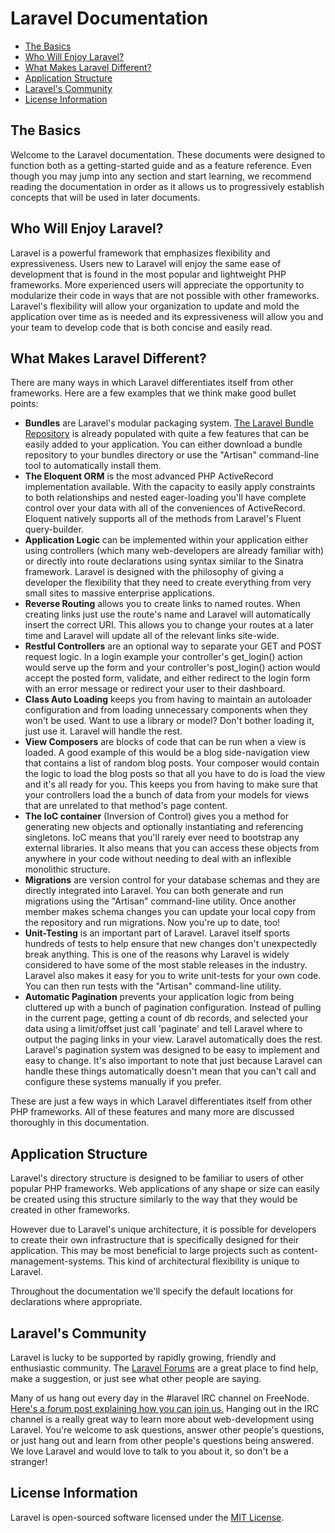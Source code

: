# Laravel Documentation- [The Basics](#the-basics)- [Who Will Enjoy Laravel?](#who-will-enjoy-laravel)- [What Makes Laravel Different?](#laravel-is-different)- [Application Structure](#application-structure)- [Laravel's Community](#laravel-community)- [License Information](#laravel-license)<a name="the-basics"></a>## The BasicsWelcome to the Laravel documentation. These documents were designed to function both as a getting-started guide and as a feature reference. Even though you may jump into any section and start learning, we recommend reading the documentation in order as it allows us to progressively establish concepts that will be used in later documents. <a name="who-will-enjoy-laravel"></a>## Who Will Enjoy Laravel?Laravel is a powerful framework that emphasizes flexibility and expressiveness. Users new to Laravel will enjoy the same ease of development that is found in the most popular and lightweight PHP frameworks. More experienced users will appreciate the opportunity to modularize their code in ways that are not possible with other frameworks. Laravel's flexibility will allow your organization to update and mold the application over time as is needed and its expressiveness will allow you and your team to develop code that is both concise and easily read.<a name="laravel-is-different"></a>## What Makes Laravel Different?There are many ways in which Laravel differentiates itself from other frameworks. Here are a few examples that we think make good bullet points:- **Bundles** are Laravel's modular packaging system. [The Laravel Bundle Repository](http://bundles.laravel.com/) is already populated with quite a few features that can be easily added to your application. You can either download a bundle repository to your bundles directory or use the "Artisan" command-line tool to automatically install them.- **The Eloquent ORM** is the most advanced PHP ActiveRecord implementation available.  With the capacity to easily apply constraints to both relationships and nested eager-loading you'll have complete control over your data with all of the conveniences of ActiveRecord.  Eloquent natively supports all of the methods from Laravel's Fluent query-builder.- **Application Logic** can be implemented within your application either using controllers (which many web-developers are already familiar with) or directly into route declarations using syntax similar to the Sinatra framework. Laravel is designed with the philosophy of giving a developer the flexibility that they need to create everything from very small sites to massive enterprise applications.- **Reverse Routing** allows you to create links to named routes. When creating links just use the route's name and Laravel will automatically insert the correct URI.  This allows you to change your routes at a later time and Laravel will update all of the relevant links site-wide.- **Restful Controllers** are an optional way to separate your GET and POST request logic. In a login example your controller's get_login() action would serve up the form and your controller's post_login() action would accept the posted form, validate, and either redirect to the login form with an error message or redirect your user to their dashboard.- **Class Auto Loading** keeps you from having to maintain an autoloader configuration and from loading unnecessary components when they won't be used. Want to use a library or model?  Don't bother loading it, just use it. Laravel will handle the rest.- **View Composers** are blocks of code that can be run when a view is loaded. A good example of this would be a blog side-navigation view that contains a list of random blog posts. Your composer would contain the logic to load the blog posts so that all you have to do is load the view and it's all ready for you. This keeps you from having to make sure that your controllers load the a bunch of data from your models for views that are unrelated to that method's page content.- **The IoC container** (Inversion of Control) gives you a method for generating new objects and optionally instantiating and referencing singletons. IoC means that you'll rarely ever need to bootstrap any external libraries. It also means that you can access these objects from anywhere in your code without needing to deal with an inflexible monolithic structure. - **Migrations** are version control for your database schemas and they are directly integrated into Laravel. You can both generate and run migrations using the "Artisan" command-line utility. Once another member makes schema changes you can update your local copy from the repository and run migrations. Now you're up to date, too!- **Unit-Testing** is an important part of Laravel. Laravel itself sports hundreds of tests to help ensure that new changes don't unexpectedly break anything. This is one of the reasons why Laravel is widely considered to have some of the most stable releases in the industry.  Laravel also makes it easy for you to write unit-tests for your own code.  You can then run tests with the "Artisan" command-line utility.- **Automatic Pagination** prevents your application logic from being cluttered up with a bunch of pagination configuration. Instead of pulling in the current page, getting a count of db records, and selected your data using a limit/offset just call 'paginate' and tell Laravel where to output the paging links in your view. Laravel automatically does the rest. Laravel's pagination system was designed to be easy to implement and easy to change. It's also important to note that just because Laravel can handle these things automatically doesn't mean that you can't call and configure these systems manually if you prefer.These are just a few ways in which Laravel differentiates itself from other PHP frameworks.  All of these features and many more are discussed thoroughly in this documentation.<a name="application-structure"></a>## Application StructureLaravel's directory structure is designed to be familiar to users of other popular PHP frameworks. Web applications of any shape or size can easily be created using this structure similarly to the way that they would be created in other frameworks.However due to Laravel's unique architecture, it is possible for developers to create their own infrastructure that is specifically designed for their application. This may be most beneficial to large projects such as content-management-systems. This kind of architectural flexibility is unique to Laravel.Throughout the documentation we'll specify the default locations for declarations where appropriate.<a name="laravel-community"></a>## Laravel's CommunityLaravel is lucky to be supported by rapidly growing, friendly and enthusiastic community. The [Laravel Forums](http://forums.laravel.com) are a great place to find help, make a suggestion, or just see what other people are saying.Many of us hang out every day in the #laravel IRC channel on FreeNode. [Here's a forum post explaining how you can join us.](http://forums.laravel.com/viewtopic.php?id=671) Hanging out in the IRC channel is a really great way to learn more about web-development using Laravel. You're welcome to ask questions, answer other people's questions, or just hang out and learn from other people's questions being answered. We love Laravel and would love to talk to you about it, so don't be a stranger!<a name="laravel-license"></a>## License InformationLaravel is open-sourced software licensed under the [MIT License](http://www.opensource.org/licenses/mit-license.php).